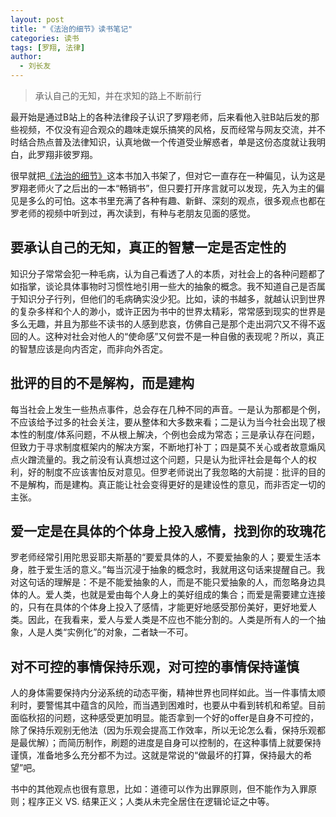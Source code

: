 ```yaml
---
layout: post
title: "《法治的细节》读书笔记"
categories: 读书
tags: [罗翔, 法律]
author:
  - 刘长友
---
```


> 承认自己的无知，并在求知的路上不断前行
>

最开始是通过B站上的各种法律段子认识了罗翔老师，后来看他入驻B站后发的那些视频，不仅没有迎合观众的趣味走娱乐搞笑的风格，反而经常与网友交流，并不时结合热点普及法律知识，认真地做一个传道受业解惑者，单是这份态度就让我明白，此罗翔非彼罗翔。

很早就把[《法治的细节》](https://weread.qq.com/web/bookDetail/be832770813ab6b8eg01004a)这本书加入书架了，但对它一直存在一种偏见，认为这是罗翔老师火了之后出的一本“畅销书”，但只要打开序言就可以发现，先入为主的偏见是多么的可怕。这本书里充满了各种有趣、新鲜、深刻的观点，很多观点也都在罗老师的视频中听到过，再次读到，有种与老朋友见面的感觉。

## 要承认自己的无知，真正的智慧一定是否定性的

知识分子常常会犯一种毛病，认为自己看透了人的本质，对社会上的各种问题都了如指掌，谈论具体事物时习惯性地引用一些大的抽象的概念。我不知道自己是否属于知识分子行列，但他们的毛病确实没少犯。比如，读的书越多，就越认识到世界的复杂多样和个人的渺小，或许正因为书中的世界太精彩，常常感到现实的世界是多么无趣，并且为那些不读书的人感到悲哀，仿佛自己是那个走出洞穴又不得不返回的人。这种对社会对他人的“使命感”又何尝不是一种自傲的表现呢？所以，真正的智慧应该是向内否定，而非向外否定。

## 批评的目的不是解构，而是建构

每当社会上发生一些热点事件，总会存在几种不同的声音。一是认为那都是个例，不应该给予过多的社会关注，要从整体和大多数来看；二是认为当今社会出现了根本性的制度/体系问题，不从根上解决，个例也会成为常态；三是承认存在问题，但致力于寻求制度框架内的解决方案，不断地打补丁；四是莫不关心或者故意煽风点火蹭流量的。我之前没有认真想过这个问题，只是认为批评社会是每个人的权利，好的制度不应该害怕反对意见。但罗老师说出了我忽略的大前提：批评的目的不是解构，而是建构。真正能让社会变得更好的是建设性的意见，而非否定一切的主张。

## 爱一定是在具体的个体身上投入感情，找到你的玫瑰花

罗老师经常引用陀思妥耶夫斯基的“要爱具体的人，不要爱抽象的人；要爱生活本身，胜于爱生活的意义。”每当沉浸于抽象的概念时，我就用这句话来提醒自己。我对这句话的理解是：不是不能爱抽象的人，而是不能只爱抽象的人，而忽略身边具体的人。爱人类，也就是爱由每个人身上的美好组成的集合；而爱是需要建立连接的，只有在具体的个体身上投入了感情，才能更好地感受那份美好，更好地爱人类。因此，在我看来，爱人与爱人类是不应也不能分割的。人类是所有人的一个抽象，人是人类“实例化”的对象，二者缺一不可。

## 对不可控的事情保持乐观，对可控的事情保持谨慎

人的身体需要保持内分泌系统的动态平衡，精神世界也同样如此。当一件事情太顺利时，要警惕其中蕴含的风险，而当遇到困难时，也要从中看到转机和希望。目前面临秋招的问题，这种感受更加明显。能否拿到一个好的offer是自身不可控的，除了保持乐观别无他法（因为乐观会提高工作效率，所以无论怎么看，保持乐观都是最优解）；而简历制作，刷题的进度是自身可以控制的，在这种事情上就要保持谨慎，准备地多么充分都不为过。这就是常说的“做最坏的打算，保持最大的希望”吧。

书中的其他观点也很有意思，比如：道德可以作为出罪原则，但不能作为入罪原则；程序正义 VS. 结果正义；人类从未完全居住在逻辑论证之中等。